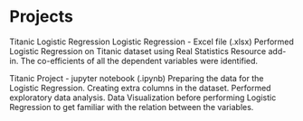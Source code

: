# Projects
Titanic Logistic Regression
Logistic Regression - Excel file (.xlsx) 
                      Performed Logistic Regression on Titanic dataset using Real Statistics Resource add-in.
                      The co-efficients of all the dependent variables were identified.




Titanic Project - jupyter notebook (.ipynb)
                  Preparing the data for the Logistic Regression.
                  Creating extra columns in the dataset.
                  Performed exploratory data analysis.
                  Data Visualization before performing Logistic Regression to get familiar with the relation between the        variables.
                 
